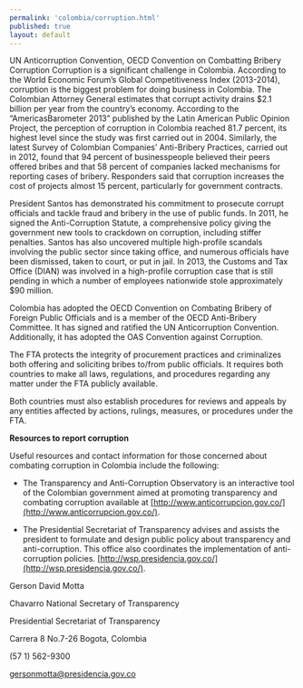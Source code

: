 ```yaml
--- 
permalink: 'colombia/corruption.html' 
published: true 
layout: default
---
```

<div id="corruption">
UN Anticorruption Convention, OECD Convention on Combatting Bribery Corruption Corruption is a significant challenge in Colombia. According to the World Economic Forum’s Global Competitiveness Index (2013-2014), corruption is the biggest problem for doing business in Colombia. The Colombian Attorney General estimates that corrupt activity drains $2.1 billion per year from the country’s economy. According to the “AmericasBarometer 2013” published by the Latin American Public Opinion Project, the perception of corruption in Colombia reached 81.7 percent, its highest level since the study was first carried out in 2004. Similarly, the latest Survey of Colombian Companies’ Anti-Bribery Practices, carried out in 2012, found that 94 percent of businesspeople believed their peers offered bribes and that 58 percent of companies lacked mechanisms for reporting cases of bribery. Responders said that corruption increases the cost of projects almost 15 percent, particularly for government contracts.

President Santos has demonstrated his commitment to prosecute corrupt officials and tackle fraud and bribery in the use of public funds. In 2011, he signed the Anti-Corruption Statute, a comprehensive policy giving the government new tools to crackdown on corruption, including stiffer penalties. Santos has also uncovered multiple high-profile scandals involving the public sector since taking office, and numerous officials have been dismissed, taken to court, or put in jail. In 2013, the Customs and Tax Office (DIAN) was involved in a high-profile corruption case that is still pending in which a number of employees nationwide stole approximately $90 million.

Colombia has adopted the OECD Convention on Combating Bribery of Foreign Public Officials and is a member of the OECD Anti-Bribery Committee. It has signed and ratified the UN Anticorruption Convention. Additionally, it has adopted the OAS Convention against Corruption.

The FTA protects the integrity of procurement practices and criminalizes both offering and soliciting bribes to/from public officials. It requires both countries to make all laws, regulations, and procedures regarding any matter under the FTA publicly available.

Both countries must also establish procedures for reviews and appeals by any entities affected by actions, rulings, measures, or procedures under the FTA.

**Resources to report corruption**

Useful resources and contact information for those concerned about combating corruption in Colombia include the following:

* The Transparency and Anti-Corruption Observatory is an interactive tool of the Colombian government aimed at promoting transparency and combating corruption available at [http://www.anticorrupcion.gov.co/](http://www.anticorrupcion.gov.co/).

* The Presidential Secretariat of Transparency advises and assists the president to formulate and design public policy about transparency and anti-corruption. This office also coordinates the implementation of anti-corruption policies. [http://wsp.presidencia.gov.co/](http://wsp.presidencia.gov.co/).

Gerson David Motta 

Chavarro National Secretary of Transparency

Presidential Secretariat of Transparency 

Carrera 8 No.7-26 Bogota, Colombia 

(57 1) 562-9300 

[gersonmotta@presidencia.gov.co](gersonmotta@presidencia.gov.co)
</div>
